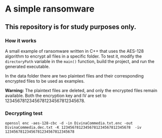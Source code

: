 # A simple ransomware

## This repository is for study purposes only.

### How it works

A small example of ransomware written in C++ that uses the AES-128 algorithm to encrypt all files in a specific folder.
To test it, modify the `directoryPath` variable in the `main()` function, build the project, and run the generated executable.

In the data folder there are two plaintext files and their corresponding encrypted files to be used as examples.

**Warning:** The plaintext files are deleted, and only the encrypted files remain available. Both the encryption key and IV are set to 12345678123456781234567812345678.

### Decrypting test

`openssl enc -aes-128-cbc -d -in DivinaCommedia.txt.enc -out DivinaCommedia.dec.txt -K 12345678123456781234567812345678  -iv 12345678123456781234567812345678`